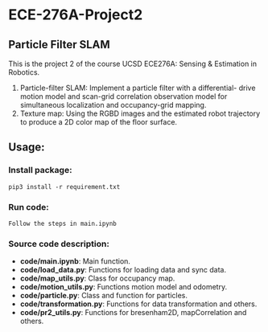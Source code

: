 # ECE-276A-Project2
## Particle Filter SLAM
This is the project 2 of the course UCSD ECE276A: Sensing & Estimation in Robotics.

1. Particle-filter SLAM: Implement a particle filter with a differential- drive motion model and scan-grid correlation observation model for simultaneous localization and occupancy-grid mapping. 
2. Texture map: Using the RGBD images and the estimated robot trajectory to produce a 2D color map of the floor surface.

## Usage:
### Install package:
    pip3 install -r requirement.txt
### Run code:
    Follow the steps in main.ipynb


### Source code description:
- **code/main.ipynb**: Main function.
- **code/load_data.py**: Functions for loading data and sync data.
- **code/map_utils.py**: Class for occupancy map.
- **code/motion_utils.py**: Functions motion model and odometry.
- **code/particle.py**: Class and function for particles.
- **code/transformation.py**: Functions for data transformation and others.
- **code/pr2_utils.py**: Functions for bresenham2D, mapCorrelation and others.

    
